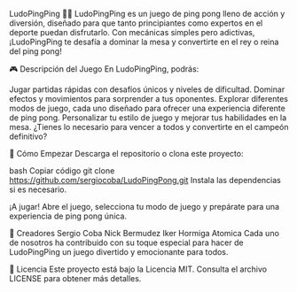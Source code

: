 LudoPingPing 🏓🎉
LudoPingPing es un juego de ping pong lleno de acción y diversión, diseñado para que tanto principiantes como expertos en el deporte puedan disfrutarlo. Con mecánicas simples pero adictivas, ¡LudoPingPing te desafía a dominar la mesa y convertirte en el rey o reina del ping pong!

🎮 Descripción del Juego
En LudoPingPing, podrás:

Jugar partidas rápidas con desafíos únicos y niveles de dificultad.
Dominar efectos y movimientos para sorprender a tus oponentes.
Explorar diferentes modos de juego, cada uno diseñado para ofrecer una experiencia diferente de ping pong.
Personalizar tu estilo de juego y mejorar tus habilidades en la mesa.
¿Tienes lo necesario para vencer a todos y convertirte en el campeón definitivo?

🚀 Cómo Empezar
Descarga el repositorio o clona este proyecto:

bash
Copiar código
git clone https://github.com/sergiocoba/LudoPingPong.git
Instala las dependencias si es necesario.

¡A jugar! Abre el juego, selecciona tu modo de juego y prepárate para una experiencia de ping pong única.

👥 Creadores
Sergio Coba
Nick Bermudez
Iker Hormiga Atomica
Cada uno de nosotros ha contribuido con su toque especial para hacer de LudoPingPing un juego divertido y emocionante para todos.

📜 Licencia
Este proyecto está bajo la Licencia MIT. Consulta el archivo LICENSE para obtener más detalles.

